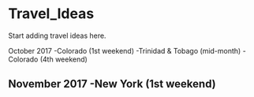 # Travel_Ideas

Start adding travel ideas here.

October 2017
-Colorado (1st weekend)
-Trinidad & Tobago (mid-month)
-Colorado (4th weekend)

November 2017
-New York (1st weekend)
-

